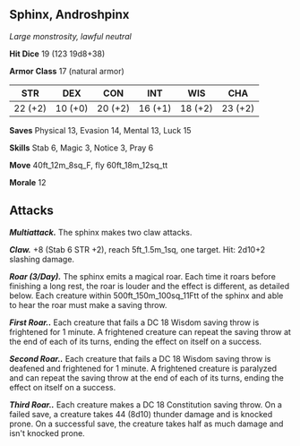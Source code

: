 ## Sphinx, Androshpinx

*Large monstrosity, lawful neutral*

**Hit Dice** 19 (123 19d8+38)

**Armor Class** 17 (natural armor)

| STR     | DEX     | CON     | INT     | WIS     | CHA     |
|---------|---------|---------|---------|---------|---------|
| 22 (+2) | 10 (+0) | 20 (+2) | 16 (+1) | 18 (+2) | 23 (+2) |

**Saves** Physical 13, Evasion 14, Mental 13, Luck 15

**Skills** Stab 6, Magic 3, Notice 3, Pray 6

**Move** 40ft\_12m\_8sq\_F, fly 60ft\_18m\_12sq\_tt

**Morale** 12

## Attacks

***Multiattack.*** The sphinx makes two claw attacks.

***Claw.*** +8 (Stab 6 STR +2), reach 5ft\_1.5m\_1sq, one target. Hit: 2d10+2 slashing damage.

***Roar (3/Day).*** The sphinx emits a magical roar. Each time it roars before finishing a long rest, the roar is louder and the effect is different, as detailed below. Each creature within 500ft\_150m\_100sq\_11Ftt of the sphinx and able to hear the roar must make a saving throw.

***First Roar..*** Each creature that fails a DC 18 Wisdom saving throw is frightened for 1 minute. A frightened creature can repeat the saving throw at the end of each of its turns, ending the effect on itself on a success.

***Second Roar..*** Each creature that fails a DC 18 Wisdom saving throw is deafened and frightened for 1 minute. A frightened creature is paralyzed and can repeat the saving throw at the end of each of its turns, ending the effect on itself on a success.

***Third Roar..*** Each creature makes a DC 18 Constitution saving throw. On a failed save, a creature takes 44 (8d10) thunder damage and is knocked prone. On a successful save, the creature takes half as much damage and isn't knocked prone.

